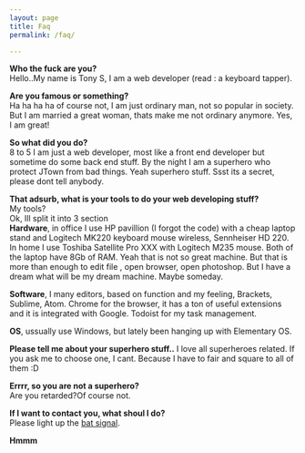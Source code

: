 ```yaml
---
layout: page
title: Faq
permalink: /faq/

---
```

**Who the fuck are you?**  
Hello..My name is Tony S, I am a web developer (read : a keyboard tapper).

**Are you famous or something?**  
Ha ha ha ha of course not, I am just ordinary man, not so popular in society. But I am married a great woman, thats make me not ordinary anymore. Yes, I am great!

**So what did you do?**  
8 to 5 I am just a web developer, most like a front end developer but sometime do some back end stuff. By the night I am a superhero who protect JTown from bad things. Yeah superhero stuff. Ssst its a secret, please dont tell anybody.

**That adsurb, what is your tools to do your web developing stuff?**  
My tools?  
Ok, Ill split it into 3 section  
**Hardware**, in office I use HP pavillion (I forgot the code) with a cheap laptop stand and Logitech MK220 keyboard mouse wireless, Sennheiser HD 220. In home I use Toshiba Satellite Pro XXX with Logitech M235 mouse. Both of the laptop have 8Gb of RAM. Yeah that is not so great machine. But that is more than enough to edit file , open browser, open photoshop. But I have a dream what will be my dream machine. Maybe someday.

**Software**, I many editors, based on function and my feeling, Brackets, Sublime, Atom. Chrome for the browser, it has a ton of useful extensions and it is integrated with Google. Todoist for my task management.


**OS**, ussually use Windows, but lately been hanging up with Elementary OS.

**Please tell me about your superhero stuff..**
I love all superheroes related. If you ask me to choose one, I cant. Because I have to fair and square to all of them :D

**Errrr, so you are not a superhero?**  
Are you retarded?Of course not.

**If I want to contact you, what shoul I do?**  
Please light up the [bat signal](/bat-signal.html).

**Hmmm**

